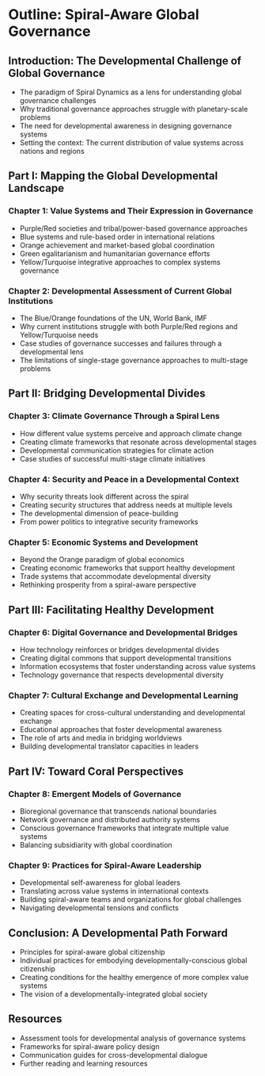 # Outline: Spiral-Aware Global Governance

## Introduction: The Developmental Challenge of Global Governance
- The paradigm of Spiral Dynamics as a lens for understanding global governance challenges
- Why traditional governance approaches struggle with planetary-scale problems
- The need for developmental awareness in designing governance systems
- Setting the context: The current distribution of value systems across nations and regions

## Part I: Mapping the Global Developmental Landscape

### Chapter 1: Value Systems and Their Expression in Governance
- Purple/Red societies and tribal/power-based governance approaches
- Blue systems and rule-based order in international relations
- Orange achievement and market-based global coordination
- Green egalitarianism and humanitarian governance efforts
- Yellow/Turquoise integrative approaches to complex systems governance

### Chapter 2: Developmental Assessment of Current Global Institutions
- The Blue/Orange foundations of the UN, World Bank, IMF
- Why current institutions struggle with both Purple/Red regions and Yellow/Turquoise needs
- Case studies of governance successes and failures through a developmental lens
- The limitations of single-stage governance approaches to multi-stage problems

## Part II: Bridging Developmental Divides

### Chapter 3: Climate Governance Through a Spiral Lens
- How different value systems perceive and approach climate change
- Creating climate frameworks that resonate across developmental stages
- Developmental communication strategies for climate action
- Case studies of successful multi-stage climate initiatives

### Chapter 4: Security and Peace in a Developmental Context
- Why security threats look different across the spiral
- Creating security structures that address needs at multiple levels
- The developmental dimension of peace-building
- From power politics to integrative security frameworks

### Chapter 5: Economic Systems and Development
- Beyond the Orange paradigm of global economics
- Creating economic frameworks that support healthy development
- Trade systems that accommodate developmental diversity
- Rethinking prosperity from a spiral-aware perspective

## Part III: Facilitating Healthy Development

### Chapter 6: Digital Governance and Developmental Bridges
- How technology reinforces or bridges developmental divides
- Creating digital commons that support developmental transitions
- Information ecosystems that foster understanding across value systems
- Technology governance that respects developmental diversity

### Chapter 7: Cultural Exchange and Developmental Learning
- Creating spaces for cross-cultural understanding and developmental exchange
- Educational approaches that foster developmental awareness
- The role of arts and media in bridging worldviews
- Building developmental translator capacities in leaders

## Part IV: Toward Coral Perspectives

### Chapter 8: Emergent Models of Governance
- Bioregional governance that transcends national boundaries
- Network governance and distributed authority systems
- Conscious governance frameworks that integrate multiple value systems
- Balancing subsidiarity with global coordination

### Chapter 9: Practices for Spiral-Aware Leadership
- Developmental self-awareness for global leaders
- Translating across value systems in international contexts
- Building spiral-aware teams and organizations for global challenges
- Navigating developmental tensions and conflicts

## Conclusion: A Developmental Path Forward
- Principles for spiral-aware global citizenship
- Individual practices for embodying developmentally-conscious global citizenship
- Creating conditions for the healthy emergence of more complex value systems
- The vision of a developmentally-integrated global society

## Resources
- Assessment tools for developmental analysis of governance systems
- Frameworks for spiral-aware policy design
- Communication guides for cross-developmental dialogue
- Further reading and learning resources

